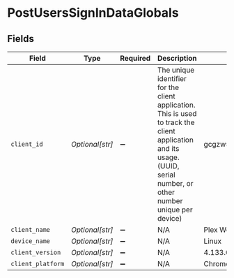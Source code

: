 # PostUsersSignInDataGlobals


## Fields

| Field                                                                                                                                                                  | Type                                                                                                                                                                   | Required                                                                                                                                                               | Description                                                                                                                                                            | Example                                                                                                                                                                |
| ---------------------------------------------------------------------------------------------------------------------------------------------------------------------- | ---------------------------------------------------------------------------------------------------------------------------------------------------------------------- | ---------------------------------------------------------------------------------------------------------------------------------------------------------------------- | ---------------------------------------------------------------------------------------------------------------------------------------------------------------------- | ---------------------------------------------------------------------------------------------------------------------------------------------------------------------- |
| `client_id`                                                                                                                                                            | *Optional[str]*                                                                                                                                                        | :heavy_minus_sign:                                                                                                                                                     | The unique identifier for the client application. This is used to track the client application and its usage. (UUID, serial number, or other number unique per device) | gcgzw5rz2xovp84b4vha3a40                                                                                                                                               |
| `client_name`                                                                                                                                                          | *Optional[str]*                                                                                                                                                        | :heavy_minus_sign:                                                                                                                                                     | N/A                                                                                                                                                                    | Plex Web                                                                                                                                                               |
| `device_name`                                                                                                                                                          | *Optional[str]*                                                                                                                                                        | :heavy_minus_sign:                                                                                                                                                     | N/A                                                                                                                                                                    | Linux                                                                                                                                                                  |
| `client_version`                                                                                                                                                       | *Optional[str]*                                                                                                                                                        | :heavy_minus_sign:                                                                                                                                                     | N/A                                                                                                                                                                    | 4.133.0                                                                                                                                                                |
| `client_platform`                                                                                                                                                      | *Optional[str]*                                                                                                                                                        | :heavy_minus_sign:                                                                                                                                                     | N/A                                                                                                                                                                    | Chrome                                                                                                                                                                 |